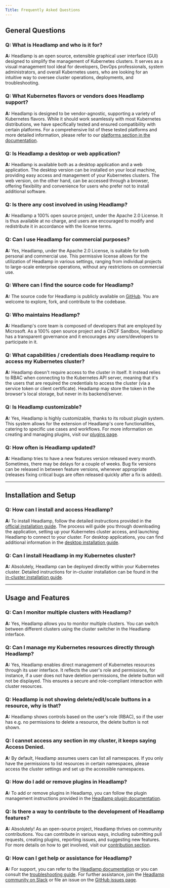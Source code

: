 ```yaml
---
Title: Frequently Asked Questions
---
```


## General Questions

### Q: What is Headlamp and who is it for?

**A:** Headlamp is an open source, extensible graphical user interface (GUI) designed to simplify the management of Kubernetes clusters. It serves as a visual management tool ideal for developers, DevOps professionals, system administrators, and overall Kubernetes users, who are looking for an intuitive way to oversee cluster operations, deployments, and troubleshooting.

### Q: What Kubernetes flavors or vendors does Headlamp support?

**A:** Headlamp is designed to be vendor-agnostic, supporting a variety of Kubernetes flavors. While it should work seamlessly with most Kubernetes distributions, we have specifically tested and ensured compatibility with certain platforms. For a comprehensive list of these tested platforms and more detailed information, please refer to our [platforms section in the documentation](https://www.headlamp.dev/docs/latest/platforms/).

### Q: Is Headlamp a desktop or web application?

**A:** Headlamp is available both as a desktop application and a web application. The desktop version can be installed on your local machine, providing easy access and management of your Kubernetes clusters. The web version, on the other hand, can be accessed through a browser, offering flexibility and convenience for users who prefer not to install additional software.

### Q: Is there any cost involved in using Headlamp?

**A:** Headlamp a 100% open source project, under the Apache 2.0 License. It is thus available at no charge, and users are encouraged to modify and redistribute it in accordance with the license terms.

### Q: Can I use Headlamp for commercial purposes?

**A:** Yes, Headlamp, under the Apache 2.0 License, is suitable for both personal and commercial use. This permissive license allows for the utilization of Headlamp in various settings, ranging from individual projects to large-scale enterprise operations, without any restrictions on commercial use.

### Q: Where can I find the source code for Headlamp?

**A:** The source code for Headlamp is publicly available on [GitHub](https://github.com/headlamp-k8s/headlamp). You are welcome to explore, fork, and contribute to the codebase.

### Q: Who maintains Headlamp?

**A:** Headlamp's core team is composed of developers that are employed by Microsoft. As a 100% open source project and a CNCF Sandbox, Headlamp has a transparent governance and it encourages any users/developers to participate in it.

### Q: What capabilities / credentials does Headlamp require to access my Kubernetes cluster?

**A:** Headlamp doesn't require access to the cluster in itself. It instead relies to RBAC when connecting to the Kubernetes API server, meaning that it's the users that are required the credentials to access the cluster (via a service token or client certificate). Headlamp may store the token in the browser's local storage, but never in its backend/server.

### Q: Is Headlamp customizable?

**A:** Yes, Headlamp is highly customizable, thanks to its robust plugin system. This system allows for the extension of Headlamp's core functionalities, catering to specific use cases and workflows. For more information on creating and managing plugins, visit our [plugins page](https://www.headlamp.dev/docs/latest/plugins/).

### Q: How often is Headlamp updated?

**A:** Headlamp tries to have a new features version released every month. Sometimes, there may be delays for a couple of weeks. Bug fix versions can be released in between feature versions, whenever appropriate (releases fixing critical bugs are often released quickly after a fix is added).

---

## Installation and Setup

### Q: How can I install and access Headlamp?

**A:** To install Headlamp, follow the detailed instructions provided in the [official installation guide](https://www.headlamp.dev/docs/latest/installation/). The process will guide you through downloading the application, setting up your Kubernetes cluster access, and launching Headlamp to connect to your cluster. For desktop applications, you can find additional information in the [desktop installation guide](https://www.headlamp.dev/docs/latest/installation/desktop/).

### Q: Can I install Headlamp in my Kubernetes cluster?

**A:** Absolutely, Headlamp can be deployed directly within your Kubernetes cluster. Detailed instructions for in-cluster installation can be found in the [in-cluster installation guide](https://www.headlamp.dev/docs/latest/installation/in-cluster/).

---

## Usage and Features

### Q: Can I monitor multiple clusters with Headlamp?

**A:** Yes, Headlamp allows you to monitor multiple clusters. You can switch between different clusters using the cluster switcher in the Headlamp interface.

### Q: Can I manage my Kubernetes resources directly through Headlamp?

**A:** Yes, Headlamp enables direct management of Kubernetes resources through its user interface. It reflects the user's role and permissions, for instance, if a user does not have deletion permissions, the delete button will not be displayed. This ensures a secure and role-compliant interaction with cluster resources.

### Q: Headlamp is not showing delete/edit/scale buttons in a resource, why is that?

**A:** Headlamp shows controls based on the user's role (RBAC), so if the user has e.g. no permissions to delete a resource, the delete button is not shown.

### Q: I cannot access any section in my cluster, it keeps saying Access Denied.

**A:** By default, Headlamp assumes users can list all namespaces. If you only have the permissions to list resources in certain namespaces, please access the cluster settings and set up the accessible namespaces.

### Q: How do I add or remove plugins in Headlamp?

**A:** To add or remove plugins in Headlamp, you can follow the plugin management instructions provided in the [Headlamp plugin documentation](https://www.headlamp.dev/docs/latest/plugins/).

### Q: Is there a way to contribute to the development of Headlamp features?

**A:** Absolutely! As an open-source project, Headlamp thrives on community contributions. You can contribute in various ways, including submitting pull requests, creating plugins, reporting issues, and suggesting new features. For more details on how to get involved, visit our [contribution section](https://www.headlamp.dev/docs/latest/contributing/).

### Q: How can I get help or assistance for Headlamp?

**A:** For support, you can refer to the [Headlamp documentation](https://www.headlamp.dev/docs/latest/) or you can consult the [troubleshooting guide](https://www.headlamp.dev/docs/latest/troubleshooting/). For further assistance, join the [Headlamp community on Slack](https://kubernetes.slack.com/messages/headlamp) or file an issue on the [GitHub issues page](https://github.com/headlamp-k8s/headlamp/issues).
